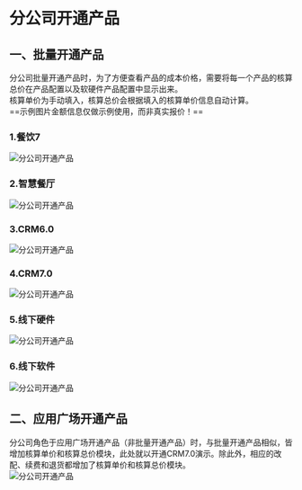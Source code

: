 # 分公司开通产品
## 一、批量开通产品
分公司批量开通产品时，为了方便查看产品的成本价格，需要将每一个产品的核算总价在产品配置以及软硬件产品配置中显示出来。  
核算单价为手动填入，核算总价会根据填入的核算单价信息自动计算。   
==示例图片金额信息仅做示例使用，而非真实报价！==  
### 1.餐饮7
![分公司开通产品](picture\\分公司开通产品\\1.png=500-)   
### 2.智慧餐厅
![分公司开通产品](picture\\分公司开通产品\\2.png=500-)   
### 3.CRM6.0
![分公司开通产品](picture\\分公司开通产品\\3.png=500-)   
### 4.CRM7.0
![分公司开通产品](picture\\分公司开通产品\\4.png=500-)   
### 5.线下硬件
![分公司开通产品](picture\\分公司开通产品\\5.png=500-)   
### 6.线下软件
![分公司开通产品](picture\\分公司开通产品\\6.png=500-)   



## 二、应用广场开通产品
分公司角色于应用广场开通产品（非批量开通产品）时，与批量开通产品相似，皆增加核算单价和核算总价模块，此处就以开通CRM7.0演示。除此外，相应的改配、续费和退货都增加了核算单价和核算总价模块。  
![分公司开通产品](picture\\分公司开通产品\\7.png=500-)   